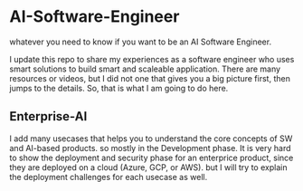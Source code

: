 # AI-Software-Engineer
whatever you need to know if you want to be an AI Software Engineer. 

I update this repo to share my experiences as a software engineer who uses smart solutions to build smart and scaleable application. 
There are many resources or videos, but I did not one that gives you a big picture first, then jumps to the details. So, that is what
I am going to do here.


## Enterprise-AI
  I add many usecases that helps you to understand the core concepts of SW and AI-based products. so mostly in the Development phase. It is 
  very hard to show the deployment and security phase for an enterprice product, since they are deployed on a cloud (Azure, GCP, or AWS). 
  but I will try to explain the deployment challenges for each usecase as well.
  

